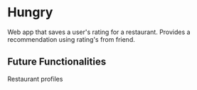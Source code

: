 # Hungry

Web app that saves a user's rating for a restaurant.
Provides a recommendation using rating's from friend.

## Future Functionalities 

Restaurant profiles
